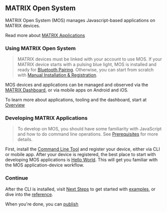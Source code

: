 ## MATRIX Open System

MATRIX Open System (MOS) manages Javascript-based applications on MATRIX devices. 

Read more about [MATRIX Applications](overview/applications.md)

### Using MATRIX Open System

> MATRIX devices must be linked with your account to use MOS. If your MATRIX device starts with a pulsing blue light, MOS is installed and ready for [Bluetooth Pairing](getting-started/pairing). Otherwise, you can start from scratch with [Manual Installation & Registration](getting-started/installation/).

MOS devices and applications can be managed and observed via the [MATRIX Dashboard](http://dash.matrix.one), or via mobile apps on Android and iOS. 

To learn more about applications, tooling and the dashboard, start at [Overview](overview/index.md)

### Developing MATRIX Applications

> To develop on MOS, you should have some familiarity with JavaScript and how to do command line operations. See [Prerequisites](getting-started/prerequisites.md) for more details. 

First, install the [Command Line Tool](overview/cli.md) and register your device, either via CLI or mobile app. After your device is registered, the best place to start with developing MOS applications is [Hello World](getting-started/hello-world.md). This will get you familiar with the MOS application-device workflow. 

### Continue
After the CLI is installed, visit [Next Steps](getting-started/next-steps.md) to get started with [examples](examples/index.md), or dive into the [reference](reference/index.md).

When you're done, you can [publish](overview/publishing.md)
